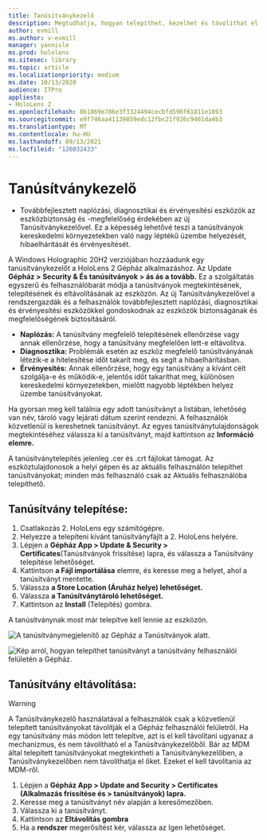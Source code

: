 ```yaml
---
title: Tanúsítványkezelő
description: Megtudhatja, hogyan telepíthet, kezelhet és távolíthat el tanúsítványokat manuálisan HoloLens 2 vegyes valóságú eszközön.
author: evmill
ms.author: v-evmill
manager: yannisle
ms.prod: hololens
ms.sitesec: library
ms.topic: article
ms.localizationpriority: medium
ms.date: 10/13/2020
audience: ITPro
appliesto:
- HoloLens 2
ms.openlocfilehash: 8b1869e786e3f3324494cecbfd596f61811e1893
ms.sourcegitcommit: e9f746aa41139859edc12fbc21f926c9461da4b3
ms.translationtype: MT
ms.contentlocale: hu-HU
ms.lasthandoff: 09/13/2021
ms.locfileid: "126032433"
---
```

# <a name="certificate-manager"></a>Tanúsítványkezelő

- Továbbfejlesztett naplózási, diagnosztikai és érvényesítési eszközök az eszközbiztonság és -megfelelőség érdekében az új Tanúsítványkezelővel. Ez a képesség lehetővé teszi a tanúsítványok kereskedelmi környezetekben való nagy léptékű üzembe helyezését, hibaelhárítását és érvényesítését.

A Windows Holographic 20H2 verziójában hozzáadunk egy tanúsítványkezelőt a HoloLens 2 Gépház alkalmazáshoz. Az Update **Gépház > Security & És tanúsítványok > ás ás a tovább.** Ez a szolgáltatás egyszerű és felhasználóbarát módja a tanúsítványok megtekintésének, telepítésének és eltávolításának az eszközön. Az új Tanúsítványkezelővel a rendszergazdák és a felhasználók továbbfejlesztett naplózási, diagnosztikai és érvényesítési eszközökkel gondoskodnak az eszközök biztonságának és megfelelőségének biztosításáról. 

-   **Naplózás:** A tanúsítvány megfelelő telepítésének ellenőrzése vagy annak ellenőrzése, hogy a tanúsítvány megfelelően lett-e eltávolítva. 
-   **Diagnosztika:** Problémák esetén az eszköz megfelelő tanúsítványának létezik-e a hitelesítése időt takarít meg, és segít a hibaelhárításban. 
-   **Érvényesítés:** Annak ellenőrzése, hogy egy tanúsítvány a kívánt célt szolgálja-e és működik-e, jelentős időt takaríthat meg, különösen kereskedelmi környezetekben, mielőtt nagyobb léptékben helyez üzembe tanúsítványokat.

Ha gyorsan meg kell találnia egy adott tanúsítványt a listában, lehetőség van név, tároló vagy lejárati dátum szerint rendezni. A felhasználók közvetlenül is kereshetnek tanúsítványt. Az egyes tanúsítványtulajdonságok megtekintéséhez válassza ki a tanúsítványt, majd kattintson az **Információ elemre.** 

A tanúsítványtelepítés jelenleg .cer és .crt fájlokat támogat. Az eszköztulajdonosok a helyi gépen és az aktuális felhasználón telepíthet tanúsítványokat;  minden más felhasználó csak az Aktuális felhasználóba telepíthető.

## <a name="to-install-a-certificate"></a>Tanúsítvány telepítése: 

1.  Csatlakozás 2. HoloLens egy számítógépre.
1.  Helyezze a telepíteni kívánt tanúsítványfájlt a 2. HoloLens helyére.
1.  Lépjen a **Gépház App > Update & Security > Certificates**(Tanúsítványok frissítése) lapra, és válassza a Tanúsítvány telepítése lehetőséget.
1.  Kattintson **a Fájl importálása** elemre, és keresse meg a helyet, ahol a tanúsítványt mentette.
1.  Válassza **a Store Location (Áruház helye) lehetőséget.**
1.  Válassza **a Tanúsítványtároló lehetőséget.**
1.  Kattintson az **Install** (Telepítés) gombra.

A tanúsítványnak most már telepítve kell lennie az eszközön.

![A tanúsítványmegjelenítő az Gépház a Tanúsítványok alatt.](images/certificate-viewer-device.jpg)

![Kép arról, hogyan telepíthet tanúsítványt a tanúsítvány felhasználói felületén a Gépház.](images/certificate-device-install.jpg)

## <a name="to-remove-a-certificate"></a>Tanúsítvány eltávolítása:

> [!WARNING]
> A Tanúsítványkezelő használatával a felhasználók csak a közvetlenül telepített tanúsítványokat távolítják el a Gépház felhasználói felületről. Ha egy tanúsítvány más módon lett telepítve, azt is el kell távolítani ugyanaz a mechanizmus, és nem távolítható el a Tanúsítványkezelőből. Bár az MDM által telepített tanúsítványokat megtekintheti a Tanúsítványkezelőben, a Tanúsítványkezelőben nem távolíthatja el őket. Ezeket el kell távolítania az MDM-ről.

1. Lépjen a **Gépház App > Update and Security > Certificates (Alkalmazás frissítése és > tanúsítványok) lapra.**
1. Keresse meg a tanúsítványt név alapján a keresőmezőben.
1. Válassza ki a tanúsítványt.
1. Kattintson az **Eltávolítás gombra**
1. Ha a **rendszer** megerősítést kér, válassza az Igen lehetőséget.

